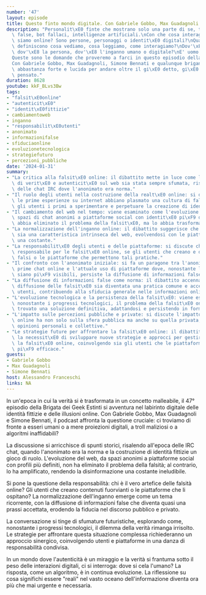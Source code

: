 ```yaml
---
number: '47'
layout: episode
title: Questo finto mondo digitale. Con Gabriele Gobbo, Max Guadagnoli e Simone Bennati
description: "Personalit\xE0 finte che mostrano solo una parte di se, troll, identit\xE0\
  \ false, bot fallaci, intelligenze artificiali.\nCon che cosa interagiamo quando\
  \ siamo online? Sono persone, personaggi o identit\xE0 digitali?\nQuali algoritmi\
  \ definiscono cosa vediamo, cosa leggiamo, come interagiamo?\nDov'\xE8 l'umano,\
  \ dov'\xE8 la persona, dov'\xE8 l'inganno umano o digitale?\nE' uomo o macchina?\n\
  Queste sono le domande che proveremo a farci in questo episodio della brigata.\n\
  Con Gabriele Gobbo, Max Guadagnoli, Simone Bennati e qualunque brigante abbia un'opinione\
  \ abbastanza forte e lucida per andare oltre il gi\xE0 detto, gi\xE0 sentito e gi\xE0\
  \ pensato."
duration: 8628
youtube: kkF_BLvs3Bw
tags:
- "falsit\xE0online"
- "autenticit\xE0"
- "identit\xE0fittizie"
- cambiamentoweb
- inganno
- "responsabilit\xE0utenti"
- anonimato
- informazionifalse
- sfiduciaonline
- evoluzionetecnologica
- strategiefuturo
- percezioni_pubbliche
date: '2024-01-31'
summary:
- "La critica alla falsit\xE0 online: il dibattito mette in luce come la percezione\
  \ di verit\xE0 e autenticit\xE0 sul web sia stata sempre sfumata, risalendo all'epoca\
  \ delle chat IRC dove l'anonimato era norma."
- "Il ruolo degli utenti nella costruzione della realt\xE0 online: si discute come\
  \ le prime esperienze su internet abbiano plasmato una cultura di falsit\xE0, essendo\
  \ gli utenti i primi a sperimentare e perpetuare la creazione di identit\xE0 fittizie."
- "Il cambiamento del web nel tempo: viene esaminato come l'evoluzione del web da\
  \ spazi di chat anonimi a piattaforme social con identit\xE0 pi\xF9 definite non\
  \ abbia eliminato il problema della falsit\xE0, ma lo abbia trasformato."
- "La normalizzazione dell'inganno online: il dibattito suggerisce che la falsit\xE0\
  \ sia una caratteristica intrinseca del web, evolvendosi con le piattaforme ma rimanendo\
  \ una costante."
- "La responsabilit\xE0 degli utenti e delle piattaforme: si discute chi debba essere\
  \ responsabile per le falsit\xE0 online, se gli utenti che creano e diffondono contenuti\
  \ falsi o le piattaforme che permettono tali pratiche."
- "Il confronto con l'anonimato iniziale: si fa un paragone tra l'anonimato delle\
  \ prime chat online e l'attuale uso di piattaforme dove, nonostante le identit\xE0\
  \ siano pi\xF9 visibili, persiste la diffusione di informazioni false."
- "La diffusione di informazioni false come norma: il dibattito accenna a come la\
  \ diffusione delle falsit\xE0 sia diventata una pratica comune e accettata da molti\
  \ utenti, contribuendo alla sfiducia generale nelle informazioni online."
- "L'evoluzione tecnologica e la persistenza della falsit\xE0: viene esplorato come,\
  \ nonostante i progressi tecnologici, il problema della falsit\xE0 online non abbia\
  \ trovato una soluzione definitiva, adattandosi e persistendo in forme sempre nuove."
- "L'impatto sulle percezioni pubbliche e private: si discute l'impatto che la falsit\xE0\
  \ online ha non solo sulla sfera pubblica ma anche su quella privata, influenzando\
  \ opinioni personali e collettive."
- "Le strategie future per affrontare la falsit\xE0 online: il dibattito suggerisce\
  \ la necessit\xE0 di sviluppare nuove strategie e approcci per gestire e contrastare\
  \ la falsit\xE0 online, coinvolgendo sia gli utenti che le piattaforme in una soluzione\
  \ pi\xF9 efficace."
guests:
- Gabriele Gobbo
- Max Guadagnoli
- Simone Bennati
host: Alessandro Franceschi
links: NA
---
```

In un'epoca in cui la verità si è trasformata in un concetto malleabile, il 47° episodio della Brigata dei Geek Estinti si avventura nel labirinto digitale delle identità fittizie e delle illusioni online. Con Gabriele Gobbo, Max Guadagnoli e Simone Bennati, il podcast affronta la questione cruciale: ci troviamo di fronte a esseri umani o a mere proiezioni digitali, a troll maliziosi o a algoritmi inaffidabili?

La discussione si arricchisce di spunti storici, risalendo all'epoca delle IRC chat, quando l'anonimato era la norma e la costruzione di identità fittizie un gioco di ruolo. L'evoluzione del web, da spazi anonimi a piattaforme social con profili più definiti, non ha eliminato il problema della falsità; al contrario, lo ha amplificato, rendendo la disinformazione una costante ineludibile.

Si pone la questione della responsabilità: chi è il vero artefice delle falsità online? Gli utenti che creano contenuti fuorvianti o le piattaforme che li ospitano? La normalizzazione dell'inganno emerge come un tema ricorrente, con la diffusione di informazioni false che diventa quasi una prassi accettata, erodendo la fiducia nel discorso pubblico e privato.

La conversazione si tinge di sfumature futuristiche, esplorando come, nonostante i progressi tecnologici, il dilemma della verità rimanga irrisolto. Le strategie per affrontare questa situazione complessa richiederanno un approccio sinergico, coinvolgendo utenti e piattaforme in una danza di responsabilità condivisa.

In un mondo dove l'autenticità è un miraggio e la verità si frantuma sotto il peso delle interazioni digitali, ci si interroga: dove si cela l'umano? La risposta, come un algoritmo, è in continua evoluzione. La riflessione su cosa significhi essere "reali" nel vasto oceano dell'informazione diventa ora più che mai urgente e necessaria.
